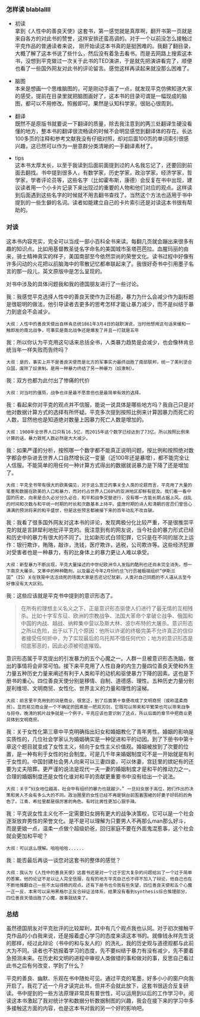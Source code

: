 ### 怎样读  blablallll
* 初读  
拿到《人性中的善良天使》这套书，第一感觉就是真厚啊，翻开书第一页就是来自各方的对此书的赞誉，这样安排还蛮高调的。对于一个以前没怎么接触过平克作品的普通读者来说， 刚开始读这本书真的是挺困难的。我翻了翻目录，大概了解了这本书说了些什么，然后没有着急去看书。而是去网路上搜索这本书，没想到平克做过一次关于此书的TED演讲，于是就先把演讲看完了，顺便也看了一些国外网友对此书的评论留言。感觉这样再读起来就没那么困难了。  

* 脑图  
本来是想画一个思维脑图的，可是刚动手画了一点，就发现平克仿佛知道大家的感受，提前在目录里就把脑图画好了，这本书的目录可谓是一幅现成的脑图，都可以不用修改。照搬即可。果然是认知科学家。很贴心很周到。  

* 翻译  
既然不是原版书就要说一下翻译的质量，除去我注意到的两三处翻译生硬没看懂的地方，整本书的翻译很流畅读的时候不会明显感觉到翻译体的存在。长达100多页的注释和参考文献我没有仔细对照，却对后面100页的单词索引很感兴趣，这已然可以作为一册意群分类清晰的一手翻译素材了。

* tips  
这本书太厚太长，以至于我读到后面前面提到过的人名我忘记了，还要回到前面去翻找。书中提到很多人，有数学家，历史学家，政治学家，经济学家，哲学家，学者评论员等，这些名字（比如霍布斯，康德）会反复在书中出现，建议读者用一个小卡片记录下来出现过的重要的人物和他们对应的观点。这样读到后面遇到这些名字的时候就不用去翻书查找了。当然这个方法也适用于书中提到的一些生僻的名词。读者如能建立自己的卡片索引还是对读这本书很有帮助的。


### 对谈  
这本书内容充实，完全可以当成一部小百科全书来读。每翻几页就会蹦出来很多有趣的知识点。比如用基督教圣徒名字命名的美国城市圣塔芭芭拉。血腥玛丽的由来，骑士精神真实的样子，美国南部至今依然崇尚的荣誉文化。读书过程中好像有许多闪动的火花把以前脑海中的零散记忆都串联起来了。我很好奇书中引用墨子名言的那一段儿，英文原版中是怎么呈现的。  

对书中涉及的具体问题我和我的德国朋友进行了一些讨论。  

我：我感觉平克选择人性中的善良天使作为正标题，暴力为什么会减少作为副标题是很聪明的做法，他引导读者去更多的思考怎样才能让暴力减少，而不是纠结于暴力到底会不会减少。


	大叔：人性中的善良天使出自林肯总统1861年3月4日的就职演说，当时他想用这句话来缓和一触即发的南北战争，可事实是南北战争还是爆发了并且一打就是五年

我：所以你认为平克用这句话来总括全书，人类暴力趋势是会减少，也会像林肯总统当年一样失败而告终吗？

	大叔：是的，事实上并不是善良天使而是北方的军事实力最终战胜了南部联邦，统一了美利坚合众国，废除了奴隶制。是用一种暴力终结了另一种暴力（奴隶制）。

我：双方也都为此付出了惨痛的代价

	大叔：对当时的僵局，战争也许是最不愿意但也是最简单有效的选择。

我：看起来你对平克的观点并不信服，能说一说具体是哪些地方吗？我自己只是对他对数据计算方式的选择有所怀疑。平克多次提到按照比例来计算因暴力而死亡的人数，显然他也是知道绝对数量上因暴力死亡人数是增加的。

	大叔：1900年全世界人口只有16.5亿，而2015年这个数字已经达到了73亿。所以按照比例来计算的话，暴力致死人数必然是大大减少。

我：如果严谨的分析，按照哪一个数字都不能真正说明问题，按比例和按照绝对数字都会参杂进去世界人口自然增长这一变量（近100年还是暴增），都不能完全让人信服。不能简单的用任何一种计算方式得出的数据就说暴力是下降了还是增加了。

	大叔：平克全书带有很大的欧美偏见，对于这么宽泛的事关全人类的论题而言，平克用了大量的笔墨和数据在欧美的人口和暴力，而对约占世界人口60%的亚洲地区却鲜有提及。我们看一看中国的历史，向来是合久必分分久必合，和平和战争交替进行，没有哪一方能长期占据上风。战乱的时间和次数与和平统一时期的时长和次数基本上持平。盛唐时期的诗人和清朝的官员们曾信心满满的预测将来的和平盛世，但是这些预言都被接下来的百年动乱不攻自破。

我：我看了很多国外网友对这本书的评论，发现两极分化比较严重，不是很推崇平克的就是言辞犀利地批评平克的。我注意到有的网友说，当今社会的暴力形式已经和历史中的暴力有很大的不同了。比如新形式白领犯罪，它只是在不同的层次上运作：银行欺诈，贿赂，敲诈，洗钱，医疗欺诈，逃税，公司欺诈等。这些经济犯罪对受害者也是一种暴力，有的比身体上的暴力更让人难以承受。

	大叔：新型暴力不断出现，平克大量描述的中世纪欧洲令人发指的酷刑也还尚未完全消失。想一下南京大屠杀，文革中的种种酷刑，以及最近今年2月份约旦飞行员被极端组织“伊斯兰国”（IS）关在铁笼中活活烧死的场面大家是否还记忆犹新。人类对自己同胞的不人道从古至今好像没有太大区别。

我：这些应该就是平克书中提到的意识形态了。
>在所有的理想主义名义之下，正是意识形态驱使人们进行了最无情的互相残杀。比如十字军东征、欧洲的宗教战争、法国大革命个拿破仑战争、俄国和中国的内战、越战、纳粹集中营以及斯大林、波尔布特的大屠杀。意识形态之所以危险，出于以下几个原因：他所以许诺的终极完美不允许真正的信仰者接受任何折中，为了实现最后的乌托邦不惜任何代价；地方的意识形态是彻底邪恶的，因此必须被彻底摧毁。  

意识形态属于平克提出的引发暴力的五个心魔之一。人群一旦被意识形态洗脑，做出的事情将会非常可怕。接下来平克用了人性自身的内生力量四位善良天使和外生力量五种历史力量来阐述有利于人类和平的动机和驱使暴力下降的因素。这也是下册书的重心。四位善良天使分别是移情、自制、道德感、理性。五种历史力量分别是利维坦、文明商贸、女性化、世界主义的力量和理性的滚梯。

	大叔：前言里平克用到的词是商业，很宽泛，到了后面第十章便改成了文明商贸（或称温柔商贸）。显而易见商业是一个不确定的因素是一把双刃剑，它既可以带来和平繁荣也可以带来战争与掠夺。晚清的鸦片战争就是一个例子。平克应该也意识到了这点，所以后面的章节中把商业更具体到文明商贸。

我：关于女性化第三章中平克明确指出妇女和婚姻教化了青年男性。婚姻的影响是实质性的，几位社会学家认为婚姻确实是一种促进和平的动因。到了下册书中第十章这个题目就变成了女性主义，倾向于女性主义价值观。婚姻被放到了次要的位置，是一种有利于女性的社会制度。可是几千年来婚姻制度可不是一开始就是有利于女性的。中国封建社会男人向来可以三妻四妾，可以休妻，宫廷里的嫔妃有的还要为丈夫陪葬。更严谨的说法是现代一夫一妻的婚姻制度才是和平的推动力之一。合理的婚姻制度还是女性化谁对和平的贡献更重要书中没有给出一个说法。

	大叔：关于“妇女地位越高，社会中有组织的暴力也就越少。” 一旦妇女居于高位，她们作出的决策和男人不会有多么大的不同。政治圈里的女性已经不再是锅台前围着围裙的好妻子好妈妈的角色了。江青、希拉里都是很厉害的角色。有时比男性更加心狠手辣。

我：平克说女性主义化不一定需要妇女拥有更大的战争决策权，它可以是一个社会逐渐放弃男性的荣誉文化。是不是可以理解为只要男人不再那么man那么好斗，而是更娘一点，温柔一点做个超级奶爸，回归家庭不要在外面鬼混惹事，这个社会就会更加和平呢？

	大叔：可以这么理解。哈哈哈哈......

我：能否最后再谈一谈您对这套书的整体的感觉？

	大叔：我认为《人性中的善良天使》这套书还是对一个过于宏大复杂的问题给出了一个过于简单的答案。他的论证不足以让人完全信服，在有的地方平克自己也不得不加入了辩论，他自己也在不断地推翻自己一些不太站得稳的观点。还有下册书也令我有些失望，四位善良天使和五个心魔一正一反，本来可以采用黑格尔正反合辩证法体系，结果没有看到synthesis综合推理部分，四位善良天使战胜了心魔，故事就结束了。

### 总结
虽然德国朋友对平克批评的比较犀利，其中有几个观点我也认同。对于初次接触平克作品的小白我来说，还是报着虚心学习的态度来读这本书的。就像钱永祥先生说的那样，经过此辩论（书中的和与友人的）的洗礼，我的历史观与道德观都与此前大为不同。读者也不妨报着学习的态度，先不要纠结于暴力有没有减少，先不要着急预测未来。在历史和文明的进程中审视人类做错的事和做对的事，反思自己看过此书之后有何改变，学到了什么？  

平克的善良、幽默、乐观在书中随处可见。通过平克的笔墨，好多小小的窗户向我开启了。我花了近一个月才读完此书，但并不会就此放下，这套书很适合反复研读。书中提到的一些方法原理非常具有普世性，可以运用到以后的工作学习中。阅读这本书激起了我对统计学和数据分析数据制图的兴趣，我会在接下来的学习中多多接触这方面的内容，也是这本书对我的另一个好的影响吧。
